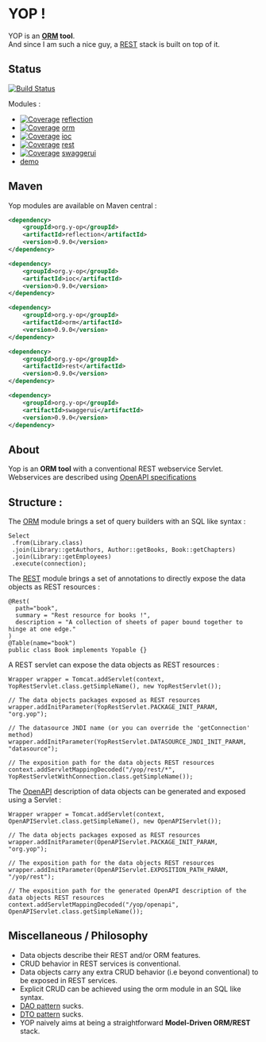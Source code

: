 # YOP !

YOP is an **[ORM](https://en.wikipedia.org/wiki/Object-relational_mapping "Wikipedia → ORM") tool**.  
And since I am such a nice guy, a [REST](https://en.wikipedia.org/wiki/Representational_state_transfer "Wikipedia → REST") stack is built on top of it.

## Status
[![Build Status](http://hdmcl.no-ip.org:8081/job/yop.dev_rest-test-MySQL/badge/icon)](http://jenkins.y-op.org/job/yop.dev_rest-test-MySQL/)  
  
Modules : 
- [![Coverage](http://hdmcl.no-ip.org:8081/job/yop.dev_rest-test-MySQL/ws/reflection/target/jacoco.svg)](http://jenkins.y-op.org/job/yop.dev_rest-test-MySQL/lastBuild/jacoco) 
[reflection](reflection/README.md "The reflection module README")
- [![Coverage](http://hdmcl.no-ip.org:8081/job/yop.dev_rest-test-MySQL/ws/orm/target/jacoco.svg)](http://jenkins.y-op.org/job/yop.dev_rest-test-MySQL/lastBuild/jacoco)
[orm](orm/README.md "The orm module README")
- [![Coverage](http://hdmcl.no-ip.org:8081/job/yop.dev_rest-test-MySQL/ws/ioc/target/jacoco.svg)](http://jenkins.y-op.org/job/yop.dev_rest-test-MySQL/lastBuild/jacoco)
[ioc](ioc/README.md "The ioc module README")
- [![Coverage](http://hdmcl.no-ip.org:8081/job/yop.dev_rest-test-MySQL/ws/rest/target/jacoco.svg)](http://jenkins.y-op.org/job/yop.dev_rest-test-MySQL/lastBuild/jacoco)
[rest](rest/README.md "The rest module README")
- [![Coverage](http://hdmcl.no-ip.org:8081/job/yop.dev_rest-test-MySQL/ws/swaggerui/target/jacoco.svg)](http://jenkins.y-op.org/job/yop.dev_rest-test-MySQL/lastBuild/jacoco)
[swaggerui](swaggerui/README.md "The swaggerui module README")
- [demo](demo/README.md "The demo module README")
  
## Maven
Yop modules are available on Maven central :  
```xml
<dependency>
    <groupId>org.y-op</groupId>
    <artifactId>reflection</artifactId>
    <version>0.9.0</version>
</dependency>
```  
```xml
<dependency>
    <groupId>org.y-op</groupId>
    <artifactId>ioc</artifactId>
    <version>0.9.0</version>
</dependency>
```  
```xml
<dependency>
    <groupId>org.y-op</groupId>
    <artifactId>orm</artifactId>
    <version>0.9.0</version>
</dependency>
```  
```xml
<dependency>
    <groupId>org.y-op</groupId>
    <artifactId>rest</artifactId>
    <version>0.9.0</version>
</dependency>
```  
```xml
<dependency>
    <groupId>org.y-op</groupId>
    <artifactId>swaggerui</artifactId>
    <version>0.9.0</version>
</dependency>
```  
  
## About
Yop is an **ORM tool** with a conventional REST webservice Servlet.
Webservices are described using 
[OpenAPI specifications](https://en.wikipedia.org/wiki/OpenAPI_Specification "Wikipedia → OpenAPI specification")

## Structure :  
The [ORM](orm) module brings a set of query builders with an SQL like syntax : 

```
Select   
 .from(Library.class)    
 .join(Library::getAuthors, Author::getBooks, Book::getChapters)    
 .join(Library::getEmployees)  
 .execute(connection);
  ```
  
The [REST](rest) module brings a set of annotations to directly expose the data objects as REST resources : 
```
@Rest(
  path="book",
  summary = "Rest resource for books !",
  description = "A collection of sheets of paper bound together to hinge at one edge."
)
@Table(name="book")
public class Book implements Yopable {}
``` 

A REST servlet can expose the data objects as REST resources : 
```
Wrapper wrapper = Tomcat.addServlet(context, YopRestServlet.class.getSimpleName(), new YopRestServlet());

// The data objects packages exposed as REST resources
wrapper.addInitParameter(YopRestServlet.PACKAGE_INIT_PARAM, "org.yop");

// The datasource JNDI name (or you can override the 'getConnection' method)
wrapper.addInitParameter(YopRestServlet.DATASOURCE_JNDI_INIT_PARAM, "datasource");

// The exposition path for the data objects REST resources
context.addServletMappingDecoded("/yop/rest/*", YopRestServletWithConnection.class.getSimpleName());
```

The [OpenAPI](https://www.openapis.org/ "Open API initiative") description of data objects can be generated
and exposed using a Servlet : 
```
Wrapper wrapper = Tomcat.addServlet(context, OpenAPIServlet.class.getSimpleName(), new OpenAPIServlet());

// The data objects packages exposed as REST resources
wrapper.addInitParameter(OpenAPIServlet.PACKAGE_INIT_PARAM, "org.yop");

// The exposition path for the data objects REST resources
wrapper.addInitParameter(OpenAPIServlet.EXPOSITION_PATH_PARAM, "/yop/rest");

// The exposition path for the generated OpenAPI description of the data objects REST resources
context.addServletMappingDecoded("/yop/openapi", OpenAPIServlet.class.getSimpleName());
```

## Miscellaneous / Philosophy
- Data objects describe their REST and/or ORM features.  
- CRUD behavior in REST services is conventional.  
- Data objects carry any extra CRUD behavior (i.e beyond conventional) to be exposed in REST services.  
- Explicit CRUD can be achieved using the orm module in an SQL like syntax.  
- [DAO pattern](https://en.wikipedia.org/wiki/Data_access_object "Wikipedia → DAO") sucks.  
- [DTO pattern](https://en.wikipedia.org/wiki/Data_transfer_object "Wikipedia → DTO") sucks.  
- YOP naively aims at being a straightforward **Model-Driven ORM/REST** stack.  